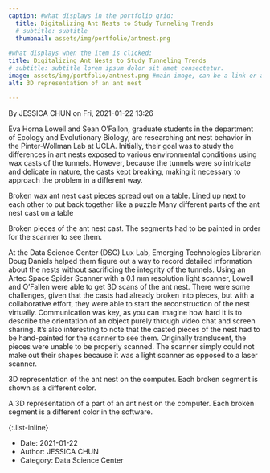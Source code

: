 ```yaml
---
caption: #what displays in the portfolio grid:
  title: Digitalizing Ant Nests to Study Tunneling Trends
  # subtitle: subtitle
  thumbnail: assets/img/portfolio/antnest.png
  
#what displays when the item is clicked:
title: Digitalizing Ant Nests to Study Tunneling Trends
# subtitle: subtitle lorem ipsum dolor sit amet consectetur.
image: assets/img/portfolio/antnest.png #main image, can be a link or a file in assets/img/portfolio
alt: 3D representation of an ant nest

---
```

By JESSICA CHUN on Fri, 2021-01-22 13:26

Eva Horna Lowell and Sean O’Fallon, graduate students in the department of Ecology and Evolutionary Biology, are researching ant nest behavior in the Pinter-Wollman Lab at UCLA. Initially, their goal was to study the differences in ant nests exposed to various environmental conditions using wax casts of the tunnels. However, because the tunnels were so intricate and delicate in nature, the casts kept breaking, making it necessary to approach the problem in a different way. 

Broken wax ant nest cast pieces spread out on a table. Lined up next to each other to put back together like a puzzle            Many different parts of the ant nest cast on a table

Broken pieces of the ant nest cast. The segments had to be painted in order for the scanner to see them.

At the Data Science Center (DSC) Lux Lab, Emerging Technologies Librarian Doug Daniels helped them figure out a way to record detailed information about the nests without sacrificing the integrity of the tunnels. Using an Artec Space Spider Scanner with a 0.1 mm resolution light scanner, Lowell and O’Fallen were able to get 3D scans of the ant nest. There were some challenges, given that the casts had already broken into pieces, but with a collaborative effort, they were able to start the reconstruction of the nest virtually. Communication was key, as you can imagine how hard it is to describe the orientation of an object purely through video chat and screen sharing. It’s also interesting to note that the casted pieces of the nest had to be hand-painted for the scanner to see them. Originally translucent, the pieces were unable to be properly scanned. The scanner simply could not make out their shapes because it was a light scanner as opposed to a laser scanner.

3D representation of the ant nest on the computer. Each broken segment is shown as a different color.

A 3D representation of a part of an ant nest on the computer. Each broken segment is a different color in the software.

{:.list-inline} 
- Date: 2021-01-22
- Author: JESSICA CHUN
- Category: Data Science Center